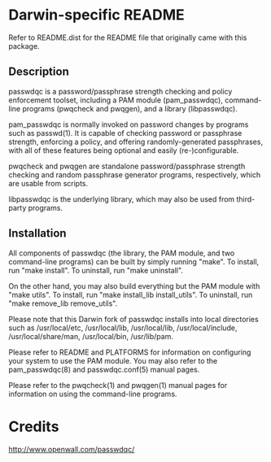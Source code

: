 # Darwin-specific README
Refer to README.dist for the README file that originally came with this package.

## Description
passwdqc is a password/passphrase strength checking and policy enforcement toolset, including a PAM module (pam_passwdqc), command-line programs (pwqcheck and pwqgen), and a library (libpasswdqc).

pam_passwdqc is normally invoked on password changes by programs such as passwd(1). It is capable of checking password or passphrase strength, enforcing a policy, and offering randomly-generated passphrases, with all of these features being optional and easily (re-)configurable.

pwqcheck and pwqgen are standalone password/passphrase strength checking and random passphrase generator programs, respectively, which are usable from scripts.

libpasswdqc is the underlying library, which may also be used from third-party programs.

## Installation
All components of passwdqc (the library, the PAM module, and two command-line programs) can be built by simply running "make". To install, run "make install". To uninstall, run "make uninstall".

On the other hand, you may also build everything but the PAM module with "make utils". To install, run "make install_lib install_utils". To uninstall, run "make remove_lib remove_utils".

Please note that this Darwin fork of passwdqc installs into local directories such as /usr/local/etc, /usr/local/lib, /usr/local/lib, /usr/local/include, /usr/local/share/man, /usr/local/bin, /usr/lib/pam.

Please refer to README and PLATFORMS for information on configuring your system to use the PAM module. You may also refer to the pam_passwdqc(8) and passwdqc.conf(5) manual pages.

Please refer to the pwqcheck(1) and pwqgen(1) manual pages for
information on using the command-line programs.

# Credits
http://www.openwall.com/passwdqc/